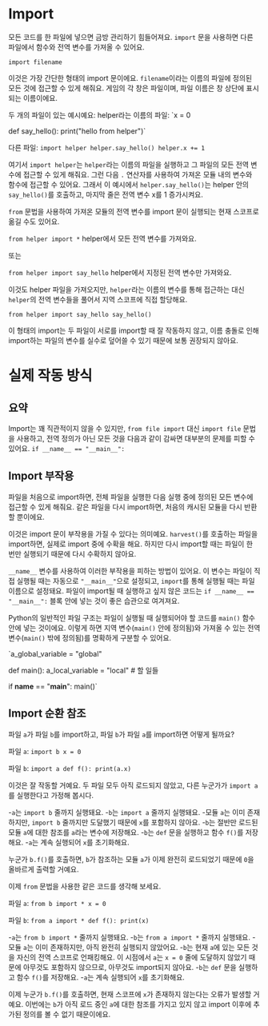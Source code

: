 # Import
모든 코드를 한 파일에 넣으면 금방 관리하기 힘들어져요.
`import` 문을 사용하면 다른 파일에서 함수와 전역 변수를 가져올 수 있어요.

`import filename`

이것은 가장 간단한 형태의 import 문이에요. `filename`이라는 이름의 파일에 정의된 모든 것에 접근할 수 있게 해줘요. 게임의 각 창은 파일이며, 파일 이름은 창 상단에 표시되는 이름이에요.

두 개의 파일이 있는 예시예요:
helper라는 이름의 파일:
`x = 0

def say_hello():
    print("hello from helper")`

다른 파일:
`import helper
helper.say_hello()
helper.x += 1`

여기서 `import helper`는 `helper`라는 이름의 파일을 실행하고 그 파일의 모든 전역 변수에 접근할 수 있게 해줘요.
그런 다음 `.` 연산자를 사용하여 가져온 모듈 내의 변수와 함수에 접근할 수 있어요.
그래서 이 예시에서 `helper.say_hello()`는 helper 안의 `say_hello()`를 호출하고, 마지막 줄은 전역 변수 x를 1 증가시켜요.

`from` 문법을 사용하여 가져온 모듈의 전역 변수를 import 문이 실행되는 현재 스코프로 옮길 수도 있어요.

`from helper import *`
helper에서 모든 전역 변수를 가져와요.

또는

`from helper import say_hello`
helper에서 지정된 전역 변수만 가져와요.

이것도 helper 파일을 가져오지만, `helper`라는 이름의 변수를 통해 접근하는 대신 `helper`의 전역 변수들을 풀어서 지역 스코프에 직접 할당해요.

`from helper import say_hello
say_hello()`

이 형태의 import는 두 파일이 서로를 import할 때 잘 작동하지 않고, 이름 충돌로 인해 import하는 파일의 변수를 실수로 덮어쓸 수 있기 때문에 보통 권장되지 않아요.

# 실제 작동 방식

## 요약
Import는 꽤 직관적이지 않을 수 있지만, `from file import` 대신 `import file` 문법을 사용하고, 전역 정의가 아닌 모든 것을 다음과 같이 감싸면 대부분의 문제를 피할 수 있어요.
`if __name__ == "__main__":`

## Import 부작용
파일을 처음으로 import하면, 전체 파일을 실행한 다음 실행 중에 정의된 모든 변수에 접근할 수 있게 해줘요.
같은 파일을 다시 import하면, 처음의 캐시된 모듈을 다시 반환할 뿐이에요.

이것은 import 문이 부작용을 가질 수 있다는 의미예요. `harvest()`를 호출하는 파일을 import하면, 실제로 import 중에 수확을 해요. 하지만 다시 import할 때는 파일이 한 번만 실행되기 때문에 다시 수확하지 않아요.

`__name__` 변수를 사용하여 이러한 부작용을 피하는 방법이 있어요. 이 변수는 파일이 직접 실행될 때는 자동으로 `"__main__"`으로 설정되고, `import`를 통해 실행될 때는 파일 이름으로 설정돼요.
파일이 import될 때 실행하고 싶지 않은 코드는 `if __name__ == "__main__":` 블록 안에 넣는 것이 좋은 습관으로 여겨져요.

Python의 일반적인 파일 구조는 파일이 실행될 때 실행되어야 할 코드를 `main()` 함수 안에 넣는 것이에요. 이렇게 하면 지역 변수(`main()` 안에 정의됨)와 가져올 수 있는 전역 변수(`main()` 밖에 정의됨)를 명확하게 구분할 수 있어요.

`a_global_variable = "global"

def main():
    a_local_variable = "local"
    # 할 일들

if __name__ == "__main__":
    main()`

## Import 순환 참조
파일 `a`가 파일 `b`를 import하고, 파일 `b`가 파일 `a`를 import하면 어떻게 될까요?

파일 `a`:
`import b
x = 0`

파일 `b`:
`import a
def f():
    print(a.x)`

이것은 잘 작동할 거예요. 두 파일 모두 아직 로드되지 않았고, 다른 누군가가 `import a`를 실행한다고 가정해 봅시다.

-`a`는 `import b` 줄까지 실행돼요.
-`b`는 `import a` 줄까지 실행돼요.
-모듈 `a`는 이미 존재하지만, `import b` 줄까지만 도달했기 때문에 `x`를 포함하지 않아요.
-`b`는 절반만 로드된 모듈 `a`에 대한 참조를 `a`라는 변수에 저장해요.
-`b`는 `def` 문을 실행하고 함수 `f()`를 저장해요.
-`a`는 계속 실행되어 `x`를 초기화해요.

누군가 `b.f()`를 호출하면, `b`가 참조하는 모듈 `a`가 이제 완전히 로드되었기 때문에 `0`을 올바르게 출력할 거예요.

이제 `from` 문법을 사용한 같은 코드를 생각해 보세요.

파일 `a`:
`from b import *
x = 0`

파일 `b`:
`from a import *
def f():
    print(x)`

-`a`는 `from b import *` 줄까지 실행돼요.
-`b`는 `from a import *` 줄까지 실행돼요.
-모듈 `a`는 이미 존재하지만, 아직 완전히 실행되지 않았어요.
-`b`는 현재 `a`에 있는 모든 것을 자신의 전역 스코프로 언패킹해요. 이 시점에서 `a`는 `x = 0` 줄에 도달하지 않았기 때문에 아무것도 포함하지 않으므로, 아무것도 import되지 않아요.
-`b`는 `def` 문을 실행하고 함수 `f()`를 저장해요.
-`a`는 계속 실행되어 `x`를 초기화해요.

이제 누군가 `b.f()`를 호출하면, 현재 스코프에 `x`가 존재하지 않는다는 오류가 발생할 거예요. 이번에는 `b`가 아직 로드 중인 `a`에 대한 참조를 가지고 있지 않고 import 이후에 추가된 정의를 볼 수 없기 때문이에요.